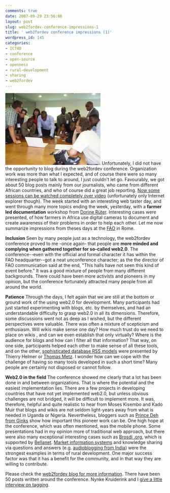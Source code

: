 ```yaml
---
comments: true
date: 2007-09-29 23:56:08
layout: post
slug: web2fordev-conference-impressions-1
title: ' web2fordev conference impressions (1)'
wordpress_id: 145
categories:
- ICT4D
- conference
- open-source
- openness
- rural-development
- sharing
- web2fordev
---
```


[![flickr nynkekruiderink](/images/1443703732_4485bf220b.jpg)](http://www.flickr.com/photos/61843159@N00/) Unfortunately, I did not have the opportunity to blog during the web2fordev conference. Organization work was more than what I expected, and of course there were so many interesting people to talk to around, I just couldn't let go. Favourably, we got about 50 blog posts mainly from our journalists, who came from different African countries, and who of course did a great job reporting. [Now some sessions can be watched completely over video](http://www.web2fordev.net/)  (unfortunately only Internet explorer though). The week started with an interesting web taster day, and went through many more topics ending the week, yesterday, with a **farmer led documentation** workshop from [Dorine Rüter](http://www.ruter.nl/blog/). Interesting cases were presented, of how farmers in Africa use digital cameras to document and create awareness of their problems in order to help each other. Let me now summarize impressions from theses days at the [FAO](http://www.fao.org/) in Rome.

**Inclusion**
Seen by many people just as a technology, the web2fordev conference proved to me -once again- that people are **more minded and complying when gathered together for so-called web2.0**. The conference--even with the official and formal character it has within the FAO headquarter--got a neat unconference character; as the the director of FAO communication said at the end, "This halls have not seen this kind of event before." It was a good mixture of people from many different backgrounds. There could have been more activists and pioneers in my opinion, but the conference fortunately attracted many people from all around the world.

**Patience**
Through the days, I felt again that we are still at the bottom or ground work of the using web2.0 for development. Many participants had just started experimenting with blogs, etc. by themselves, and had an understandable difficulty to grasp web2.0 in all its dimensions. Therefore, some discussions went not as deep as I wished, but the different perspectives were valuable. There was often a mixture of scepticism and enthusiasm. Will wikis make sense one day? How much trust do we need to place on wikis , and can we even establish that only virtually? Where is the audience for blogs and how can I filter all that information? That way, on one side, participants helped each other to make sense of all these tools, and on the other, [sophisticated database RSS models](http://ictlogy.net/?p=631) were presented by Thierry Helmer or [Thomas Metz](http://www.web2fordev.net/). I wonder how can we cope with the challenge of having so many tools developed in such a short time? Many people are certainly not disposed or cannot follow.

**Web2.0 in the field**
The conference showed me clearly that a lot has been done in and between organizations. That is where the potential and the easiest implementation lies. There are a few projects in developing countries that have not yet implemented web2.0, but unless obvious challenges are not bridged, it will be difficult to implement more. It was, therefore, helpful and quite realistic to hear from Moses Kisembo and Kado Muir that blogs and wikis are not seldom light-years away from what is needed in Uganda or Nigeria. Nevertheless, bloggers such as [Prince Deh from Ginks](http://www.ginks.blogspot.com/) show how important this pioneer work can be. One high hope at the conference, which was often mentioned, was the mobile phone.  Some presentations had in my opinion more of traditional web approach, but there were also many exceptional interesting cases such as [Brosdi .org](http://blog.web2fordev.net/2007/09/27/brosdi-what-we-can-all-learn-from-these-ugandan-web-20-pioneers), which is supported by [Bellanet](http://www.bellanet.org/). [Market information systems](http://www.web2fordev.net/) and knowledge sharing via questions and answers (e.g. [audioblogging from India](http://www.web2fordev.net/)) were the strongest examples in terms of rural development. One major success factor was that it has a benefit for the community, and in that way they are willing to contribute.

Please check the [web2fordev blog for more information](http://blog.web2fordev.net/). There have been 50 posts written around the conference. Nynke Kruiderink and I [give a little interview on tagging](http://blog.web2fordev.net/2007/09/25/tagging-the-best-way-to-track-information/).
